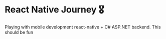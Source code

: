 # React Native Journey 🎖️

Playing with mobile development react-native + C# ASP.NET backend. This should be fun


